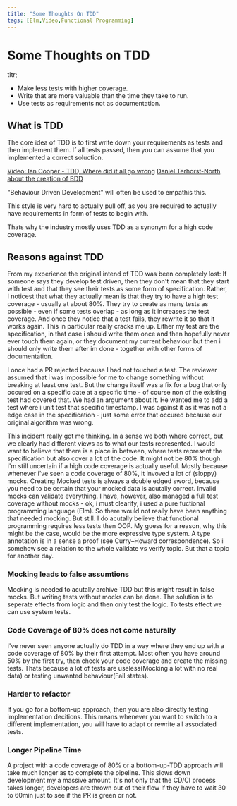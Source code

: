 ```yaml
---
title: "Some Thoughts On TDD"
tags: [Elm,Video,Functional Programming]
---
```

# Some Thoughts on TDD

tltr;
* Make less tests with higher coverage.
* Write that are more valuable than the time they take to run.
* Use tests as requirements not as documentation.

## What is TDD

The core idea of TDD is to first write down your requirements as tests and then implement them. If all tests passed, then you can assume that you implemented a correct soluction.

[Video: Ian Cooper - TDD, Where did it all go wrong](https://www.youtube.com/watch?v=EZ05e7EMOLM)
[Daniel Terhorst-North about the creation of BDD](https://open.spotify.com/episode/5Pkv1z1jwix8sVXPj1yqBD?si=FccsNh9KSnmhVtKTDKMdJw)

"Behaviour Driven Development" will often be used to empathis this.

This style is very hard to actually pull off, as you are required to actually have requirements in form of tests to begin with.

Thats why the industry mostly uses TDD as a synonym for a high code coverage.

## Reasons against TDD

From my experience the original intend of TDD was been completely lost:
If someone says they develop test driven, then they don't mean that they start with test and that they see their tests as some form of specification.
Rather, I noticest that what they actually mean is that they try to have a high test coverage - usually at about 80%.
They try to create as many tests as possible - even if some tests overlap - as long as it increases the test coverage.
And once they notice that a test fails, they rewrite it so that it works again. This in particular really cracks me up.
Either my test are the specification, in that case i should write them once and then hopefully never ever touch them again,
or they document my current behaviour but then i should only write them after im done - together with other forms of documentation.

I once had a PR rejected because I had not touched a test.
The reviewer assumed that i was impossible for me to change something without breaking at least one test.
But the change itself was a fix for a bug that only occured on a specific date at a specific time - of course non of the existing test had covered that.
We had an argument about it. He wanted me to add a test where i unit test that specific timestamp.
I was against it as it was not a edge case in the specification - just some error that occured because our original algorithm was wrong. 

This incident really got me thinking. In a sense we both where correct, but we clearly had different views as to what our tests represented.
I would want to believe that there is a place in between, where tests represent the specification but also cover a lot of the code. It might not be 80% though.
I'm still uncertain if a high code coverage is actually useful. Mostly because whenever i've seen a code coverage of 80%, it invoved a lot of (sloppy) mocks.
Creating Mocked tests is always a double edged sword, because you need to be certain that your mocked data is acutally correct.
Invalid mocks can validate everything.
I have, however, also managed a full test coverage without mocks - ok, i must clearify, i used a pure fuctional programming language (Elm).
So there would not really have been anything that needed mocking. But still.
I do acutally believe that functional programming requires less tests then OOP.
My guess for a reason, why this might be the case, would be the more expressive type system.
A type annotation is in a sense a proof (see Curry–Howard correspondence). So i somehow see a relation to the whole validate vs verify topic.
But that a topic for another day.

### Mocking leads to false assumtions
Mocking is needed to acutally archive TDD but this might result in false mocks. But writing tests without mocks can be done. The solution is to seperate effects from logic and then only test the logic. To tests effect we can use system tests.

### Code Coverage of 80% does not come naturally
I've never seen anyone actually do TDD in a way where they end up with a code coverage of 80% by their first attempt. Most often you have around 50% by the first try, then check your code coverage and create the missing tests. Thats because a lot of tests are useless(Mocking a lot with no real data) or testing unwanted behaviour(Fail states).

### Harder to refactor
If you go for a bottom-up approach, then you are also directly testing implementation decitions. This means whenever you want to switch to a different implementation, you will have to adapt or rewrite all associated tests.

### Longer Pipeline Time
A project with a code coverage of 80% or a bottom-up-TDD approach will take much longer as to complete the pipeline. This slows down development my a massive amount. It's not only that the CD/CI process takes longer, developers are thrown out of their flow if they have to wait 30 to 60min just to see if the PR is green or not.
